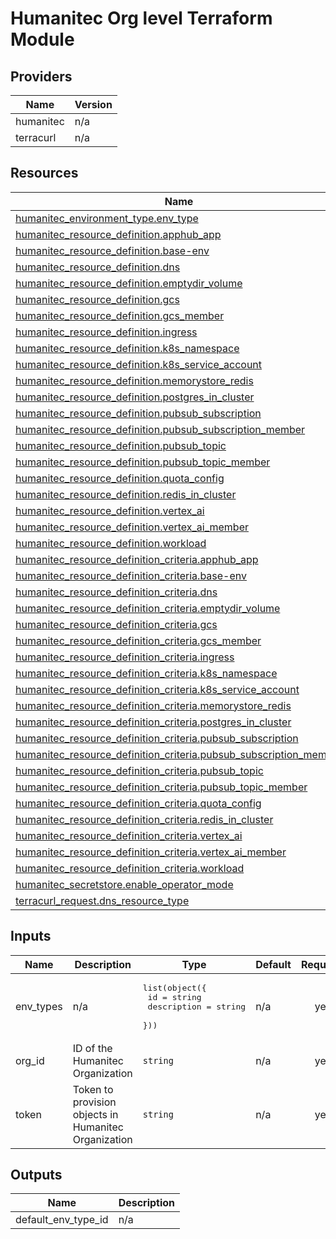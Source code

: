 # Humanitec Org level Terraform Module

<!-- BEGIN_TF_DOCS -->


## Providers

| Name | Version |
|------|---------|
| humanitec | n/a |
| terracurl | n/a |

## Resources

| Name | Type |
|------|------|
| [humanitec_environment_type.env_type](https://registry.terraform.io/providers/humanitec/humanitec/latest/docs/resources/environment_type) | resource |
| [humanitec_resource_definition.apphub_app](https://registry.terraform.io/providers/humanitec/humanitec/latest/docs/resources/resource_definition) | resource |
| [humanitec_resource_definition.base-env](https://registry.terraform.io/providers/humanitec/humanitec/latest/docs/resources/resource_definition) | resource |
| [humanitec_resource_definition.dns](https://registry.terraform.io/providers/humanitec/humanitec/latest/docs/resources/resource_definition) | resource |
| [humanitec_resource_definition.emptydir_volume](https://registry.terraform.io/providers/humanitec/humanitec/latest/docs/resources/resource_definition) | resource |
| [humanitec_resource_definition.gcs](https://registry.terraform.io/providers/humanitec/humanitec/latest/docs/resources/resource_definition) | resource |
| [humanitec_resource_definition.gcs_member](https://registry.terraform.io/providers/humanitec/humanitec/latest/docs/resources/resource_definition) | resource |
| [humanitec_resource_definition.ingress](https://registry.terraform.io/providers/humanitec/humanitec/latest/docs/resources/resource_definition) | resource |
| [humanitec_resource_definition.k8s_namespace](https://registry.terraform.io/providers/humanitec/humanitec/latest/docs/resources/resource_definition) | resource |
| [humanitec_resource_definition.k8s_service_account](https://registry.terraform.io/providers/humanitec/humanitec/latest/docs/resources/resource_definition) | resource |
| [humanitec_resource_definition.memorystore_redis](https://registry.terraform.io/providers/humanitec/humanitec/latest/docs/resources/resource_definition) | resource |
| [humanitec_resource_definition.postgres_in_cluster](https://registry.terraform.io/providers/humanitec/humanitec/latest/docs/resources/resource_definition) | resource |
| [humanitec_resource_definition.pubsub_subscription](https://registry.terraform.io/providers/humanitec/humanitec/latest/docs/resources/resource_definition) | resource |
| [humanitec_resource_definition.pubsub_subscription_member](https://registry.terraform.io/providers/humanitec/humanitec/latest/docs/resources/resource_definition) | resource |
| [humanitec_resource_definition.pubsub_topic](https://registry.terraform.io/providers/humanitec/humanitec/latest/docs/resources/resource_definition) | resource |
| [humanitec_resource_definition.pubsub_topic_member](https://registry.terraform.io/providers/humanitec/humanitec/latest/docs/resources/resource_definition) | resource |
| [humanitec_resource_definition.quota_config](https://registry.terraform.io/providers/humanitec/humanitec/latest/docs/resources/resource_definition) | resource |
| [humanitec_resource_definition.redis_in_cluster](https://registry.terraform.io/providers/humanitec/humanitec/latest/docs/resources/resource_definition) | resource |
| [humanitec_resource_definition.vertex_ai](https://registry.terraform.io/providers/humanitec/humanitec/latest/docs/resources/resource_definition) | resource |
| [humanitec_resource_definition.vertex_ai_member](https://registry.terraform.io/providers/humanitec/humanitec/latest/docs/resources/resource_definition) | resource |
| [humanitec_resource_definition.workload](https://registry.terraform.io/providers/humanitec/humanitec/latest/docs/resources/resource_definition) | resource |
| [humanitec_resource_definition_criteria.apphub_app](https://registry.terraform.io/providers/humanitec/humanitec/latest/docs/resources/resource_definition_criteria) | resource |
| [humanitec_resource_definition_criteria.base-env](https://registry.terraform.io/providers/humanitec/humanitec/latest/docs/resources/resource_definition_criteria) | resource |
| [humanitec_resource_definition_criteria.dns](https://registry.terraform.io/providers/humanitec/humanitec/latest/docs/resources/resource_definition_criteria) | resource |
| [humanitec_resource_definition_criteria.emptydir_volume](https://registry.terraform.io/providers/humanitec/humanitec/latest/docs/resources/resource_definition_criteria) | resource |
| [humanitec_resource_definition_criteria.gcs](https://registry.terraform.io/providers/humanitec/humanitec/latest/docs/resources/resource_definition_criteria) | resource |
| [humanitec_resource_definition_criteria.gcs_member](https://registry.terraform.io/providers/humanitec/humanitec/latest/docs/resources/resource_definition_criteria) | resource |
| [humanitec_resource_definition_criteria.ingress](https://registry.terraform.io/providers/humanitec/humanitec/latest/docs/resources/resource_definition_criteria) | resource |
| [humanitec_resource_definition_criteria.k8s_namespace](https://registry.terraform.io/providers/humanitec/humanitec/latest/docs/resources/resource_definition_criteria) | resource |
| [humanitec_resource_definition_criteria.k8s_service_account](https://registry.terraform.io/providers/humanitec/humanitec/latest/docs/resources/resource_definition_criteria) | resource |
| [humanitec_resource_definition_criteria.memorystore_redis](https://registry.terraform.io/providers/humanitec/humanitec/latest/docs/resources/resource_definition_criteria) | resource |
| [humanitec_resource_definition_criteria.postgres_in_cluster](https://registry.terraform.io/providers/humanitec/humanitec/latest/docs/resources/resource_definition_criteria) | resource |
| [humanitec_resource_definition_criteria.pubsub_subscription](https://registry.terraform.io/providers/humanitec/humanitec/latest/docs/resources/resource_definition_criteria) | resource |
| [humanitec_resource_definition_criteria.pubsub_subscription_member](https://registry.terraform.io/providers/humanitec/humanitec/latest/docs/resources/resource_definition_criteria) | resource |
| [humanitec_resource_definition_criteria.pubsub_topic](https://registry.terraform.io/providers/humanitec/humanitec/latest/docs/resources/resource_definition_criteria) | resource |
| [humanitec_resource_definition_criteria.pubsub_topic_member](https://registry.terraform.io/providers/humanitec/humanitec/latest/docs/resources/resource_definition_criteria) | resource |
| [humanitec_resource_definition_criteria.quota_config](https://registry.terraform.io/providers/humanitec/humanitec/latest/docs/resources/resource_definition_criteria) | resource |
| [humanitec_resource_definition_criteria.redis_in_cluster](https://registry.terraform.io/providers/humanitec/humanitec/latest/docs/resources/resource_definition_criteria) | resource |
| [humanitec_resource_definition_criteria.vertex_ai](https://registry.terraform.io/providers/humanitec/humanitec/latest/docs/resources/resource_definition_criteria) | resource |
| [humanitec_resource_definition_criteria.vertex_ai_member](https://registry.terraform.io/providers/humanitec/humanitec/latest/docs/resources/resource_definition_criteria) | resource |
| [humanitec_resource_definition_criteria.workload](https://registry.terraform.io/providers/humanitec/humanitec/latest/docs/resources/resource_definition_criteria) | resource |
| [humanitec_secretstore.enable_operator_mode](https://registry.terraform.io/providers/humanitec/humanitec/latest/docs/resources/secretstore) | resource |
| [terracurl_request.dns_resource_type](https://registry.terraform.io/providers/devops-rob/terracurl/latest/docs/resources/request) | resource |

## Inputs

| Name | Description | Type | Default | Required |
|------|-------------|------|---------|:--------:|
| env\_types | n/a | <pre>list(object({<br/>    id          = string<br/>    description = string<br/>  }))</pre> | n/a | yes |
| org\_id | ID of the Humanitec Organization | `string` | n/a | yes |
| token | Token to provision objects in Humanitec Organization | `string` | n/a | yes |

## Outputs

| Name | Description |
|------|-------------|
| default\_env\_type\_id | n/a |
<!-- END_TF_DOCS -->